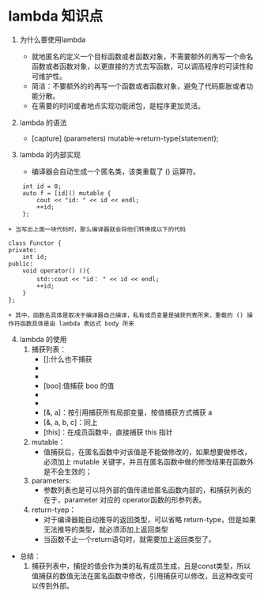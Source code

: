 # lambda 知识点
1. 为什么要使用lambda
    + 就地匿名的定义一个目标函数或者函数对象，不需要额外的再写一个命名函数或者函数对象，以更直接的方式去写函数，可以调高程序的可读性和可维护性。
    + 简洁：不要额外的的再写一个函数或者函数对象，避免了代码膨胀或者功能分散。
    + 在需要的时间或者地点实现功能闭包，是程序更加灵活。

2. lambda 的语法
    + [capture] (parameters) mutable->return-type{statement};
3. lambda 的内部实现
    + 编译器会自动生成一个匿名类，该类重载了 () 运算符。
```
    int id = 0;
    auto f = [id]() mutable {
        cout << "id: " << id << endl;
        ++id;
    };
```
    + 当写出上面一块代码时，那么编译器就会将他们转换成以下的代码
```
class Functor {
private:
    int id;
public:
    void operator() (){
        std::cout << "id： " << id << endl;
        ++id;
    }
};
```
    + 其中，函数名具体是取决于编译器自己编译，私有成员变量是捕获列表所来，重载的 () 操作符函数具体是由 lambda 表达式 body 所来

4. lambda 的使用
    1. 捕获列表：
        + []:什么也不捕获
        + [=]: 按值的方式捕获所有变量
        + [&]: 按引用方式捕获所有变量
        + [boo]:值捕获 boo 的值
        + [=, &a]: 按值捕获所有局部变量，按引用捕获变量a。
        + [=, &a, &b, &c]:同上，
        + [&, a]：按引用捕获所有局部变量，按值捕获方式捕获 a
        + [&, a, b, c]：同上
        + [this]：在成员函数中，直接捕获 this 指针
    2. mutable：
        + 值捕获后，在匿名函数中对该值是不能做修改的，如果想要做修改，必须加上 mutable 关键字，并且在匿名函数中做的修改结果在函数外是不会生效的；
    3. parameters:
        + 参数列表也是可以将外部的值传递给匿名函数内部的，和捕获列表的在于，parameter 对应的 operator函数的形参列表。
    4. return-tyep：
        + 对于编译器能自动推导的返回类型，可以省略 return-type，但是如果无法推导的类型，就必须添加上返回类型
        + 当函数不止一个return语句时，就需要加上返回类型了。

+ 总结：
    1. 捕获列表中，捕捉的值会作为类的私有成员生成，且是const类型，所以值捕获的数值无法在匿名函数中修改，引用捕获可以修改，且这种改变可以传到外部。

<!-- 1. 利用 lambda 表达式可以编写内嵌的匿名函数，用以替换独立函数或者函数对象；
2. 每当定义一个 lambda 表达式，编译器就会自动生成一个匿名类（该类重载了 () 运算符），这个就是闭包类型（closure type）。那么在运行的时候，这个 lambda 表达式就会返回一个匿名的闭包实例，其实就是一个右值。闭包的一个强大之处就是其可以通过传值或者引用的方式捕捉其封装作用域内的变量，前方的方括号里就是用来定义捕捉模式以及变量，又被称为 lambda 捕捉块。
3. 语法如下：
    
4. lambda 必须使用尾值返回来指定返回类型，可以忽略参数列表和返回值，但必须永远包含捕获列表和函数体； -->